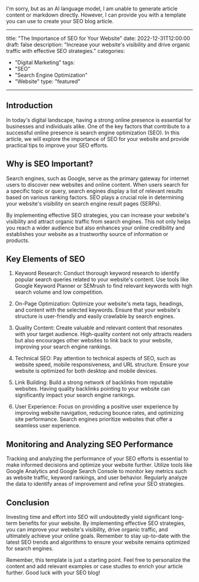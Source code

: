 I'm sorry, but as an AI language model, I am unable to generate article content or markdown directly. However, I can provide you with a template you can use to create your SEO blog article.

---
title: "The Importance of SEO for Your Website"
date: 2022-12-31T12:00:00
draft: false
description: "Increase your website's visibility and drive organic traffic with effective SEO strategies."
categories:
  - "Digital Marketing"
tags:
  - "SEO"
  - "Search Engine Optimization"
  - "Website"
type: "featured"
---

## Introduction

In today's digital landscape, having a strong online presence is essential for businesses and individuals alike. One of the key factors that contribute to a successful online presence is search engine optimization (SEO). In this article, we will explore the importance of SEO for your website and provide practical tips to improve your SEO efforts.

## Why is SEO Important?

Search engines, such as Google, serve as the primary gateway for internet users to discover new websites and online content. When users search for a specific topic or query, search engines display a list of relevant results based on various ranking factors. SEO plays a crucial role in determining your website's visibility on search engine result pages (SERPs).

By implementing effective SEO strategies, you can increase your website's visibility and attract organic traffic from search engines. This not only helps you reach a wider audience but also enhances your online credibility and establishes your website as a trustworthy source of information or products.

## Key Elements of SEO

1. Keyword Research: Conduct thorough keyword research to identify popular search queries related to your website's content. Use tools like Google Keyword Planner or SEMrush to find relevant keywords with high search volume and low competition.

2. On-Page Optimization: Optimize your website's meta tags, headings, and content with the selected keywords. Ensure that your website's structure is user-friendly and easily crawlable by search engines.

3. Quality Content: Create valuable and relevant content that resonates with your target audience. High-quality content not only attracts readers but also encourages other websites to link back to your website, improving your search engine rankings.

4. Technical SEO: Pay attention to technical aspects of SEO, such as website speed, mobile responsiveness, and URL structure. Ensure your website is optimized for both desktop and mobile devices.

5. Link Building: Build a strong network of backlinks from reputable websites. Having quality backlinks pointing to your website can significantly impact your search engine rankings.

6. User Experience: Focus on providing a positive user experience by improving website navigation, reducing bounce rates, and optimizing site performance. Search engines prioritize websites that offer a seamless user experience.

## Monitoring and Analyzing SEO Performance

Tracking and analyzing the performance of your SEO efforts is essential to make informed decisions and optimize your website further. Utilize tools like Google Analytics and Google Search Console to monitor key metrics such as website traffic, keyword rankings, and user behavior. Regularly analyze the data to identify areas of improvement and refine your SEO strategies.

## Conclusion

Investing time and effort into SEO will undoubtedly yield significant long-term benefits for your website. By implementing effective SEO strategies, you can improve your website's visibility, drive organic traffic, and ultimately achieve your online goals. Remember to stay up-to-date with the latest SEO trends and algorithms to ensure your website remains optimized for search engines.

Remember, this template is just a starting point. Feel free to personalize the content and add relevant examples or case studies to enrich your article further. Good luck with your SEO blog!

